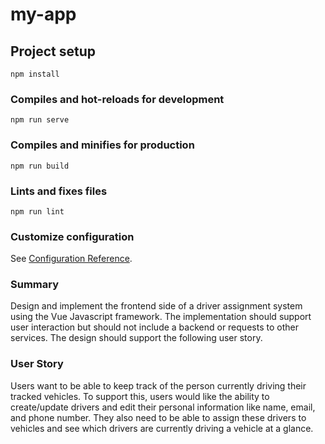 # my-app

## Project setup
```
npm install
```

### Compiles and hot-reloads for development
```
npm run serve
```

### Compiles and minifies for production
```
npm run build
```

### Lints and fixes files
```
npm run lint
```

### Customize configuration
See [Configuration Reference](https://cli.vuejs.org/config/).


### Summary
Design and implement the frontend side of a driver assignment system using the Vue Javascript framework. The implementation should support user interaction but should not include a backend or requests to other services. The design should support the following user story.


### User Story
Users want to be able to keep track of the person currently driving their tracked vehicles. To support this, users would like the ability to create/update drivers and edit their personal information like name, email, and phone number. They also need to be able to assign these drivers to vehicles and see which drivers are currently driving a vehicle at a glance.

